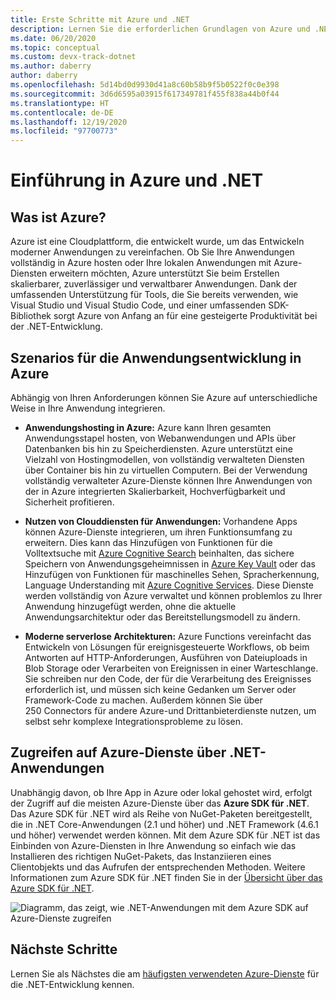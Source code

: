 ```yaml
---
title: Erste Schritte mit Azure und .NET
description: Lernen Sie die erforderlichen Grundlagen von Azure und .NET kennen.
ms.date: 06/20/2020
ms.topic: conceptual
ms.custom: devx-track-dotnet
ms.author: daberry
author: daberry
ms.openlocfilehash: 5d14bd0d9930d41a8c60b58b9f5b0522f0c0e398
ms.sourcegitcommit: 3d6d6595a03915f617349781f455f838a44b0f44
ms.translationtype: HT
ms.contentlocale: de-DE
ms.lasthandoff: 12/19/2020
ms.locfileid: "97700773"
---
```

# <a name="introduction-to-azure-and-net"></a>Einführung in Azure und .NET

## <a name="what-is-azure"></a>Was ist Azure?

Azure ist eine Cloudplattform, die entwickelt wurde, um das Entwickeln moderner Anwendungen zu vereinfachen.  Ob Sie Ihre Anwendungen vollständig in Azure hosten oder Ihre lokalen Anwendungen mit Azure-Diensten erweitern möchten, Azure unterstützt Sie beim Erstellen skalierbarer, zuverlässiger und verwaltbarer Anwendungen.  Dank der umfassenden Unterstützung für Tools, die Sie bereits verwenden, wie Visual Studio und Visual Studio Code, und einer umfassenden SDK-Bibliothek sorgt Azure von Anfang an für eine gesteigerte Produktivität bei der .NET-Entwicklung.

## <a name="application-development-scenarios-on-azure"></a>Szenarios für die Anwendungsentwicklung in Azure

Abhängig von Ihren Anforderungen können Sie Azure auf unterschiedliche Weise in Ihre Anwendung integrieren.

- **Anwendungshosting in Azure:** Azure kann Ihren gesamten Anwendungsstapel hosten, von Webanwendungen und APIs über Datenbanken bis hin zu Speicherdiensten. Azure unterstützt eine Vielzahl von Hostingmodellen, von vollständig verwalteten Diensten über Container bis hin zu virtuellen Computern. Bei der Verwendung vollständig verwalteter Azure-Dienste können Ihre Anwendungen von der in Azure integrierten Skalierbarkeit, Hochverfügbarkeit und Sicherheit profitieren.

- **Nutzen von Clouddiensten für Anwendungen:** Vorhandene Apps können Azure-Dienste integrieren, um ihren Funktionsumfang zu erweitern.  Dies kann das Hinzufügen von Funktionen für die Volltextsuche mit [Azure Cognitive Search](/azure/search/search-what-is-azure-search) beinhalten, das sichere Speichern von Anwendungsgeheimnissen in [Azure Key Vault](/azure/key-vault/) oder das Hinzufügen von Funktionen für maschinelles Sehen, Spracherkennung, Language Understanding mit [Azure Cognitive Services](/azure/cognitive-services/).  Diese Dienste werden vollständig von Azure verwaltet und können problemlos zu Ihrer Anwendung hinzugefügt werden, ohne die aktuelle Anwendungsarchitektur oder das Bereitstellungsmodell zu ändern.

- **Moderne serverlose Architekturen:** Azure Functions vereinfacht das Entwickeln von Lösungen für ereignisgesteuerte Workflows, ob beim Antworten auf HTTP-Anforderungen, Ausführen von Dateiuploads in Blob Storage oder Verarbeiten von Ereignissen in einer Warteschlange.  Sie schreiben nur den Code, der für die Verarbeitung des Ereignisses erforderlich ist, und müssen sich keine Gedanken um Server oder Framework-Code zu machen.  Außerdem können Sie über 250 Connectors für andere Azure-und Drittanbieterdienste nutzen, um selbst sehr komplexe Integrationsprobleme zu lösen.

## <a name="access-azure-services-from-net-applications"></a>Zugreifen auf Azure-Dienste über .NET-Anwendungen

Unabhängig davon, ob Ihre App in Azure oder lokal gehostet wird, erfolgt der Zugriff auf die meisten Azure-Dienste über das **Azure SDK für .NET**.  Das Azure SDK für .NET wird als Reihe von NuGet-Paketen bereitgestellt, die in .NET Core-Anwendungen (2.1 und höher) und .NET Framework (4.6.1 und höher) verwendet werden können. Mit dem Azure SDK für .NET ist das Einbinden von Azure-Diensten in Ihre Anwendung so einfach wie das Installieren des richtigen NuGet-Pakets, das Instanziieren eines Clientobjekts und das Aufrufen der entsprechenden Methoden. Weitere Informationen zum Azure SDK für .NET finden Sie in der [Übersicht über das Azure SDK für .NET](./sdk/azure-sdk-for-dotnet.md).

![Diagramm, das zeigt, wie .NET-Anwendungen mit dem Azure SDK auf Azure-Dienste zugreifen](./media/azure-sdk-for-dotnet-overview.png)

## <a name="next-steps"></a>Nächste Schritte

Lernen Sie als Nächstes die am [häufigsten verwendeten Azure-Dienste](./key-azure-services.md) für die .NET-Entwicklung kennen.
